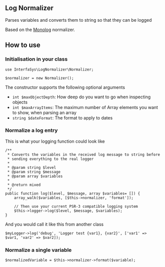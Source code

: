 ## Log Normalizer
Parses variables and converts them to string so that they can be logged

Based on the [Monolog](https://github.com/Seldaek/monolog) normalizer.

## How to use

### Initialisation in your class

```
use InterfaSys\LogNormalizer\Normalizer;

$normalizer = new Normalizer();
```

The constructor supports the following optional arguments

* `int $maxObjectDepth`: How deep do you want to go when inspecting objects
* `int $maxArrayItems`: The maximum number of Array elements you want to show, when parsing an array
* `string $dateFormat`: The format to apply to dates

### Normalize a log entry

This is what your logging function could look like

```
/**
 * Converts the variables in the received log message to string before
 * sending everything to the real logger
 *
 * @param string $level
 * @param string $message
 * @param array $variables
 *
 * @return mixed
 */
public function log($level, $message, array $variables= []) {
	array_walk($variables, [$this->normalizer, 'format']);
	
	// Then use your current PSR-3 compatible logging system
	$this->logger->log($level, $message, $variables);
}
```	

And you would call it like this from another class

`$myLogger->log('debug', 'Logger test {var1}, {var2}', ['var1' => $var1, 'var2' => $var2]);`

### Normalize a single variable

```
$normalizedVariable = $this->normalizer->format($variable);
```
